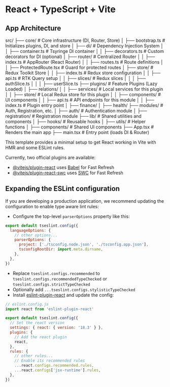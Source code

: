 # React + TypeScript + Vite

## App Architecture

src/
 ├── core/                  # Core infrastructure (DI, Router, Store)
 │    ├── bootstrap.ts      # Initializes plugins, DI, and store
 │    ├── di/               # Dependency Injection System
 │    │   ├── container.ts  # Tsyringe DI container
 │    │   ├── decorators.ts # Custom decorators for DI (optional)
 │    ├── router/           # Centralized Router
 │    │   ├── index.ts      # AppRouter (React Router)
 │    │   ├── routes.ts     # Route definitions
 │    │   ├── ProtectedRoute.tsx # Guard for protected routes
 │    ├── store/            # Redux Toolkit Store
 │    │   ├── index.ts      # Redux store configuration
 │    │   ├── api.ts        # RTK Query setup
 │    │   ├── slices/       # Redux slices
 │    │   │   ├── authSlice.ts
 │    │   │   ├── userSlice.ts
 ├── plugins/               # Feature Plugins (Lazy Loaded)
 │    ├── relations/
 │    │   ├── services/     # Local services for this plugin
 │    │   ├── store/        # Local Redux store for this plugin
 │    │   ├── components/   # UI components
 │    │   ├── api.ts        # API endpoints for this module
 │    │   ├── index.ts      # Plugin entry point
 │    ├── finance/
 │    ├── health/
 ├── modules/               # Auth, Registration, etc.
 │    ├── auth/             # Authentication module
 │    ├── registration/     # Registration module
 ├── lib/                   # Shared utilities and components
 │    ├── hooks/            # Reusable hooks
 │    ├── utils/            # Helper functions
 │    ├── components/       # Shared UI components
 ├── App.tsx                # Renders the main app
 ├── main.tsx               # Entry point (loads DI & Router)

This template provides a minimal setup to get React working in Vite with HMR and some ESLint rules.

Currently, two official plugins are available:

- [@vitejs/plugin-react](https://github.com/vitejs/vite-plugin-react/blob/main/packages/plugin-react/README.md) uses [Babel](https://babeljs.io/) for Fast Refresh
- [@vitejs/plugin-react-swc](https://github.com/vitejs/vite-plugin-react-swc) uses [SWC](https://swc.rs/) for Fast Refresh

## Expanding the ESLint configuration

If you are developing a production application, we recommend updating the configuration to enable type aware lint rules:

- Configure the top-level `parserOptions` property like this:

```js
export default tseslint.config({
  languageOptions: {
    // other options...
    parserOptions: {
      project: ['./tsconfig.node.json', './tsconfig.app.json'],
      tsconfigRootDir: import.meta.dirname,
    },
  },
})
```

- Replace `tseslint.configs.recommended` to `tseslint.configs.recommendedTypeChecked` or `tseslint.configs.strictTypeChecked`
- Optionally add `...tseslint.configs.stylisticTypeChecked`
- Install [eslint-plugin-react](https://github.com/jsx-eslint/eslint-plugin-react) and update the config:

```js
// eslint.config.js
import react from 'eslint-plugin-react'

export default tseslint.config({
  // Set the react version
  settings: { react: { version: '18.3' } },
  plugins: {
    // Add the react plugin
    react,
  },
  rules: {
    // other rules...
    // Enable its recommended rules
    ...react.configs.recommended.rules,
    ...react.configs['jsx-runtime'].rules,
  },
})
```
